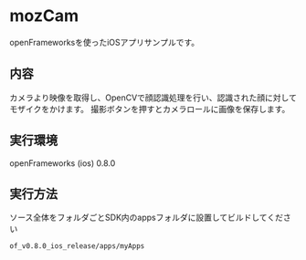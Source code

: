 # mozCam
openFrameworksを使ったiOSアプリサンプルです。

## 内容
カメラより映像を取得し、OpenCVで顔認識処理を行い、認識された顔に対してモザイクをかけます。
撮影ボタンを押すとカメラロールに画像を保存します。

## 実行環境
openFrameworks (ios) 0.8.0

## 実行方法
ソース全体をフォルダごとSDK内のappsフォルダに設置してビルドしてください
```
of_v0.8.0_ios_release/apps/myApps
```

